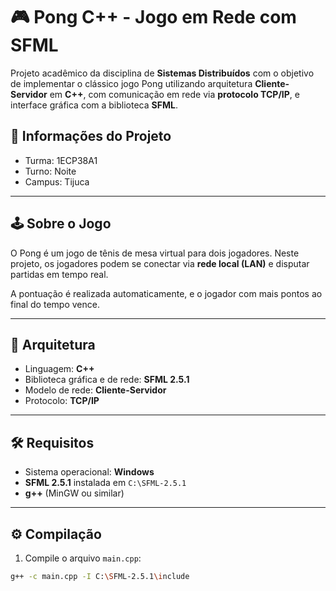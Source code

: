 # 🎮 Pong C++ - Jogo em Rede com SFML

Projeto acadêmico da disciplina de **Sistemas Distribuídos** com o objetivo de implementar o clássico jogo Pong utilizando arquitetura **Cliente-Servidor** em **C++**, com comunicação em rede via **protocolo TCP/IP**, e interface gráfica com a biblioteca **SFML**.


## 🏫 Informações do Projeto

- Turma: 1ECP38A1
- Turno: Noite
- Campus: Tijuca

---

## 🕹️ Sobre o Jogo

O Pong é um jogo de tênis de mesa virtual para dois jogadores. Neste projeto, os jogadores podem se conectar via **rede local (LAN)** e disputar partidas em tempo real.

A pontuação é realizada automaticamente, e o jogador com mais pontos ao final do tempo vence.

---

## 🧱 Arquitetura

- Linguagem: **C++**
- Biblioteca gráfica e de rede: **SFML 2.5.1**
- Modelo de rede: **Cliente-Servidor**
- Protocolo: **TCP/IP**

---

## 🛠️ Requisitos

- Sistema operacional: **Windows**
- **SFML 2.5.1** instalada em `C:\SFML-2.5.1`
- **g++** (MinGW ou similar)

---

## ⚙️ Compilação

1. Compile o arquivo `main.cpp`:

```bash
g++ -c main.cpp -I C:\SFML-2.5.1\include
